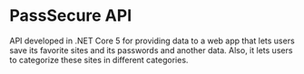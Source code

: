 # PassSecure API
API developed in .NET Core 5 for providing data to a web app that lets users save its favorite sites and its passwords and another data. Also, it lets users to categorize these sites in different categories.
